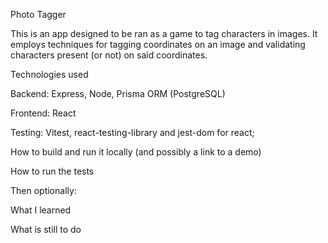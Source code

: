 Photo Tagger

This is an app designed to be ran as a game to tag characters in images. It employs
techniques for tagging coordinates on an image and validating characters present (or not) on said coordinates.

Technologies used

Backend: Express, Node, Prisma ORM (PostgreSQL)

Frontend: React

Testing: Vitest, react-testing-library and jest-dom for react;

How to build and run it locally (and possibly a link to a demo)

How to run the tests

Then optionally:

What I learned

What is still to do
